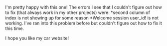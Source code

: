 I'm pretty happy with this one! The errors I see that I couldn't figure out how to fix (that always work in my other projects) were:
*second column of index is not showing up for some reason
*Welcome session user_id! is not working. I've ran into this problem before but couldn't figure out how to fix it this time.

I hope you like my car website!
